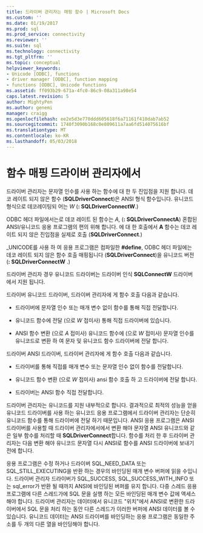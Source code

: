 ```yaml
---
title: 드라이버 관리자는 매핑 함수 | Microsoft Docs
ms.custom: ''
ms.date: 01/19/2017
ms.prod: sql
ms.prod_service: connectivity
ms.reviewer: ''
ms.suite: sql
ms.technology: connectivity
ms.tgt_pltfrm: ''
ms.topic: conceptual
helpviewer_keywords:
- Unicode [ODBC], functions
- driver manager [ODBC], function mapping
- functions [ODBC], Unicode functions
ms.assetid: ff093b29-671a-4fc0-86c9-08a311a98e54
caps.latest.revision: 5
author: MightyPen
ms.author: genemi
manager: craigg
ms.openlocfilehash: ee2e5d3e770ddd605618f6a71161f410dab7ab52
ms.sourcegitcommit: 1740f3090b168c0e809611a7aa6fd514075616bf
ms.translationtype: MT
ms.contentlocale: ko-KR
ms.lasthandoff: 05/03/2018
---
```

# <a name="function-mapping-in-the-driver-manager"></a>함수 매핑 드라이버 관리자에서
드라이버 관리자는 문자열 인수를 사용 하는 함수에 대 한 두 진입점을 지원 합니다. 데코 레이트 되지 않은 함수 (**SQLDriverConnect**)은 ANSI 형식 함수입니다. 유니코드 형식으로 데코레이팅되 어는 *W* (**: SQLDriverConnectW**.)  
  
 ODBC 헤더 파일에서는로 데코 레이트 된 함수는 *A,* (**: SQLDriverConnectA**) 혼합된 ANSI/유니코드 응용 프로그램의 편의 위해 합니다. 에 대 한 호출에서 **A** 함수는 데코 레이트 되지 않은 진입점을 실제로 호출 (**SQLDriverConnect**.)  
  
 _UNICODE를 사용 하 여 응용 프로그램은 컴파일한 **#define**, ODBC 헤더 파일에는 데코 레이트 되지 않은 함수 호출 매핑됩니다 (**SQLDriverConnect**)을 유니코드 버전 (**: SQLDriverConnectW** .)  
  
 드라이버 관리자 경우 유니코드 드라이버는 드라이버 인식 **SQLConnectW** 드라이버에서 지원 됩니다.  
  
 드라이버 유니코드 드라이버, 드라이버 관리자에 게 함수 호출 다음과 같습니다.  
  
-   드라이버에 문자열 인수 또는 매개 변수 없이 함수를 통해 직접 전달합니다.  
  
-   유니코드 함수에 전달 (으로 *W* 접미사) 통해 직접 드라이버에 있습니다.  
  
-   ANSI 함수 변환 (으로 *A* 접미사) 유니코드 함수에 (으로 *W* 접미사) 문자열 인수를 유니코드로 변환 하 여 문자 및 유니코드 함수 드라이버에 전달 합니다.  
  
 드라이버 ANSI 드라이버, 드라이버 관리자에 게 함수 호출 다음과 같습니다.  
  
-   드라이버를 통해 직접를 매개 변수 또는 문자열 인수 없이 함수를 전달합니다.  
  
-   유니코드 함수 변환 (으로 *W* 접미사) ansi 함수 호출 하 고 드라이버에 전달 합니다.  
  
-   드라이버는 ANSI 함수 직접 전달합니다.  
  
 드라이버 관리자는 유니코드를 지원 내부적으로 합니다. 결과적으로 최적의 성능을 얻을 유니코드 드라이버를 사용 하는 유니코드 응용 프로그램에서 드라이버 관리자는 단순히 유니코드 함수를 통해 드라이버에 전달 하기 때문입니다. ANSI 응용 프로그램은 ANSI 드라이버를 사용할 때 드라이버 관리자에서에서 변환 해야 문자열 ANSI 유니코드와 같은 일부 함수를 처리할 때 **SQLDriverConnect**합니다. 함수를 처리 한 후 드라이버 관리자는 다음 변환 해야 유니코드 문자열 다시 ANSI로 함수를 ANSI 드라이버에 보내기 전에 합니다.  
  
 응용 프로그램은 수정 하거나 드라이버 SQL_NEED_DATA 또는 SQL_STILL_EXECUTING을 반환 하는 경우의 바인딩된 매개 변수 버퍼에 읽을 수입니다. 드라이버 관리자 드라이버가 SQL_SUCCESS, SQL_SUCCESS_WITH_INFO 또는 sql_error가 반환 될 때까지 ANSI에 바인딩된 버퍼를 유지 합니다. 다중 스레드 응용 프로그램에 다른 스레드가에 SQL 문을 실행 하는 모든 바인딩된 매개 변수 값에 액세스 해야 합니다. 드라이버 관리자는 데이터에서 유니코드 "위치"에서 ANSI로 변환한 드라이버에서 SQL 문을 처리 하는 동안 다른 스레드가 이러한 버퍼에 ANSI 데이터를 볼 수 있습니다. 유니코드 데이터는 ANSI 드라이버를 바인딩하는 응용 프로그램은 동일한 주소를 두 개의 다른 열을 바인딩해야 합니다.
